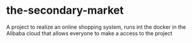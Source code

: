 # the-secondary-market
A project to realize an online shopping  system, runs int the docker in the Alibaba cloud that allows everyone to make a access to the project
